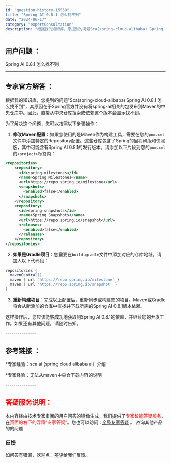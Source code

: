 ```yaml
---
id: "question-history-15558"
title: "Spring AI 0.8.1 怎么找不到"
date: "2024-06-17"
category: "expertConsultation"
description: "根据我的知识库，您提到的问题Sca(spring-cloud-alibaba) Spring AI 0.8.1 怎么找不到，其原因在于Spring官方并没有将spring-ai相关的包发布到Maven的中央仓库中。因此，直接从中央仓库搜索或依赖这个版本会显示找不到。为了解决这个问题，您可以按照以下步"
---
```


## 用户问题 ： 
 Spring AI 0.8.1 怎么找不到  

---------------
## 专家官方解答 ：

根据我的知识库，您提到的问题"Sca(spring-cloud-alibaba) Spring AI 0.8.1 怎么找不到"，其原因在于Spring官方并没有将spring-ai相关的包发布到Maven的中央仓库中。因此，直接从中央仓库搜索或依赖这个版本会显示找不到。

为了解决这个问题，您可以按照以下步骤操作：

1. **修改Maven配置**：如果您使用的是Maven作为构建工具，需要在您的`pom.xml`文件中添加特定的Repository配置。这些仓库包含了Spring的里程碑版和快照版，其中可能含有Spring AI 0.8.1的发行版本。请添加以下片段到您的`pom.xml`的`<project>`标签内：

```xml
<repositories>
    <repository>
      <id>spring-milestones</id>
      <name>Spring Milestones</name>
      <url>https://repo.spring.io/milestone</url>
      <snapshots>
        <enabled>false</enabled>
      </snapshots>
    </repository>
    <repository>
      <id>spring-snapshots</id>
      <name>Spring Snapshots</name>
      <url>https://repo.spring.io/snapshot</url>
      <releases>
        <enabled>false</enabled>
      </releases>
    </repository>
</repositories>
```

2. **如果是Gradle项目**：您需要在`build.gradle`文件中添加对应的仓库地址。请加入以下代码段：

```groovy
repositories {
  mavenCentral()
  maven { url 'https://repo.spring.io/milestone' }
  maven { url 'https://repo.spring.io/snapshot' }
}
```

3. **重新构建项目**：完成以上配置后，重新同步或构建您的项目。Maven或Gradle将会从新添加的仓库中查找并下载所需的Spring AI 0.8.1版本依赖。

这样操作后，您应该能够成功地获取到Spring AI 0.8.1的依赖，并继续您的开发工作。如果还有其他问题，请随时告知。


<font color="#949494">---------------</font> 


## 参考链接 ：

*专家经验：sca ai (spring cloud alibaba ai）介绍 
 
 *专家经验：无法从maven中央仓下载内容的说明 


 <font color="#949494">---------------</font> 
 


## <font color="#FF0000">答疑服务说明：</font> 

本内容经由技术专家审阅的用户问答的镜像生成，我们提供了<font color="#FF0000">专家智能答疑服务</font>，在<font color="#FF0000">页面的右下的浮窗”专家答疑“</font>。您也可以访问 : [全局专家答疑](https://answer.opensource.alibaba.com/docs/intro) 。 咨询其他产品的的问题

### 反馈
如问答有错漏，欢迎点：[差评](https://ai.nacos.io/user/feedbackByEnhancerGradePOJOID?enhancerGradePOJOId=15583)给我们反馈。
